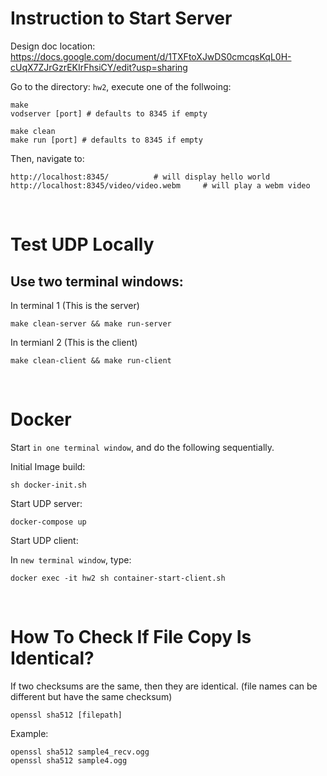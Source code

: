 # Instruction to Start Server

Design doc location: https://docs.google.com/document/d/1TXFtoXJwDS0cmcqsKqL0H-cUqX7ZJrGzrEKIrFhsiCY/edit?usp=sharing

Go to the directory: `hw2`, execute one of the follwoing:

```
make
vodserver [port] # defaults to 8345 if empty
```


```
make clean
make run [port] # defaults to 8345 if empty
```

Then, navigate to:

```
http://localhost:8345/          # will display hello world
http://localhost:8345/video/video.webm     # will play a webm video
```
<br />

# Test UDP Locally
## Use two terminal windows: ##

In terminal 1 (This is the server)
```
make clean-server && make run-server
```
In termianl 2 (This is the client)
```
make clean-client && make run-client
```


<br />

# Docker

Start `in one terminal window`, and do the following sequentially.

Initial Image build:
```
sh docker-init.sh
```

Start UDP server:
```
docker-compose up
```

Start UDP client:

In `new terminal window`, type:
```
docker exec -it hw2 sh container-start-client.sh
```


<br />


# How To Check If File Copy Is Identical?
If two checksums are the same, then they are identical. (file names can be different but have the same checksum)
```
openssl sha512 [filepath]       
```
Example:
```
openssl sha512 sample4_recv.ogg
openssl sha512 sample4.ogg
```